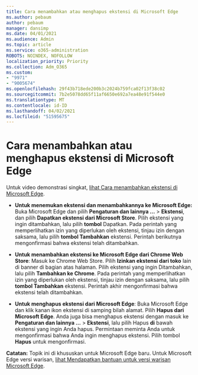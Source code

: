 ```yaml
---
title: Cara menambahkan atau menghapus ekstensi di Microsoft Edge
ms.author: pebaum
author: pebaum
manager: dansimp
ms.date: 04/01/2021
ms.audience: Admin
ms.topic: article
ms.service: o365-administration
ROBOTS: NOINDEX, NOFOLLOW
localization_priority: Priority
ms.collection: Adm_O365
ms.custom:
- "9971"
- "9005674"
ms.openlocfilehash: 29f43b718ede200b3c2024b759fca02f13f38c02
ms.sourcegitcommit: 7b2e5078dd65f11af6650e692a7ea48e91f544e0
ms.translationtype: MT
ms.contentlocale: id-ID
ms.lasthandoff: 04/02/2021
ms.locfileid: "51595675"
---
```

# <a name="how-to-add-or-remove-extensions-in-microsoft-edge"></a>Cara menambahkan atau menghapus ekstensi di Microsoft Edge

Untuk video demonstrasi singkat, [lihat Cara menambahkan ekstensi di Microsoft Edge](https://support.microsoft.com/help/4027935/windows-10-add-or-remove-browser-extensions).

- **Untuk menemukan ekstensi dan menambahkannya ke Microsoft Edge:** Buka Microsoft Edge dan pilih **Pengaturan dan lainnya ...**  >  **Ekstensi**, dan pilih **Dapatkan ekstensi dari Microsoft Store**. Pilih ekstensi yang ingin ditambahkan, lalu pilih **tombol** Dapatkan. Pada perintah yang memperlihatkan izin yang diperlukan oleh ekstensi, tinjau izin dengan saksama, lalu pilih **tombol Tambahkan** ekstensi. Perintah berikutnya mengonfirmasi bahwa ekstensi telah ditambahkan.

- **Untuk menambahkan ekstensi ke Microsoft Edge dari Chrome Web Store**: Masuk ke Chrome Web Store. Pilih **Izinkan ekstensi dari toko** lain di banner di bagian atas halaman. Pilih ekstensi yang ingin Ditambahkan, lalu pilih **Tambahkan ke Chrome**. Pada perintah yang memperlihatkan izin yang diperlukan oleh ekstensi, tinjau izin dengan saksama, lalu pilih **tombol Tambahkan** ekstensi. Perintah akhir mengonfirmasi bahwa ekstensi telah ditambahkan.

- **Untuk menghapus ekstensi dari Microsoft Edge**: Buka Microsoft Edge dan klik kanan ikon ekstensi di samping bilah alamat. Pilih **Hapus dari Microsoft Edge**. Anda juga bisa menghapus ekstensi dengan masuk ke **Pengaturan dan lainnya ...**  >  **Ekstensi**, lalu pilih Hapus **di** bawah ekstensi yang ingin Anda hapus. Permintaan meminta Anda untuk mengonfirmasi bahwa Anda ingin menghapus ekstensi. Pilih tombol **Hapus** untuk mengonfirmasi.

**Catatan:** Topik ini di khususkan untuk Microsoft Edge baru. Untuk Microsoft Edge versi warisan, [lihat Mendapatkan bantuan untuk versi warisan Microsoft Edge](https://support.microsoft.com/hub/4522743/microsoft-edge-help).